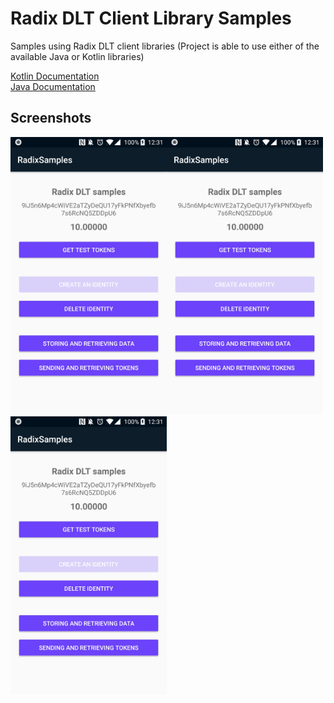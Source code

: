 Radix DLT Client Library Samples
==================================

Samples using Radix DLT client libraries (Project is able to use either of the available Java or Kotlin libraries)

[Kotlin Documentation](https://github.com/radixdlt/radixdlt-kotlin/blob/master/README.md)  
[Java Documentation](https://github.com/radixdlt/radixdlt-java/blob/master/README.md)

Screenshots
-----------

<img src="screenshots/main_screen.jpg" width="250"><img src="screenshots/main_screen.jpg" width="250"><img src="screenshots/main_screen.jpg" width="250">
